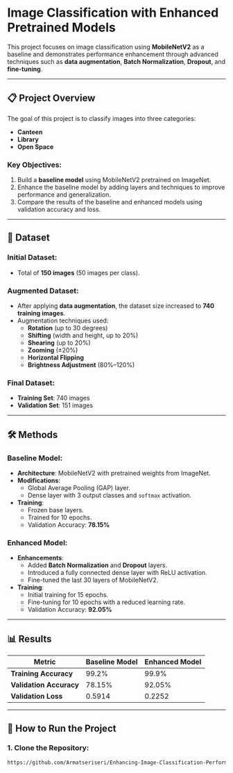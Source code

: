 # Image Classification with Enhanced Pretrained Models

This project focuses on image classification using **MobileNetV2** as a baseline and demonstrates performance enhancement through advanced techniques such as **data augmentation**, **Batch Normalization**, **Dropout**, and **fine-tuning**.

---

## 📋 Project Overview

The goal of this project is to classify images into three categories:
- **Canteen**
- **Library**
- **Open Space**

### Key Objectives:
1. Build a **baseline model** using MobileNetV2 pretrained on ImageNet.
2. Enhance the baseline model by adding layers and techniques to improve performance and generalization.
3. Compare the results of the baseline and enhanced models using validation accuracy and loss.

---

## 📂 Dataset

### Initial Dataset:
- Total of **150 images** (50 images per class).

### Augmented Dataset:
- After applying **data augmentation**, the dataset size increased to **740 training images**.
- Augmentation techniques used:
  - **Rotation** (up to 30 degrees)
  - **Shifting** (width and height, up to 20%)
  - **Shearing** (up to 20%)
  - **Zooming** (±20%)
  - **Horizontal Flipping**
  - **Brightness Adjustment** (80%–120%)

### Final Dataset:
- **Training Set**: 740 images
- **Validation Set**: 151 images

---

## 🛠️ Methods

### Baseline Model:
- **Architecture**: MobileNetV2 with pretrained weights from ImageNet.
- **Modifications**:
  - Global Average Pooling (GAP) layer.
  - Dense layer with 3 output classes and `softmax` activation.
- **Training**:
  - Frozen base layers.
  - Trained for 10 epochs.
  - Validation Accuracy: **78.15%**

### Enhanced Model:
- **Enhancements**:
  - Added **Batch Normalization** and **Dropout** layers.
  - Introduced a fully connected dense layer with ReLU activation.
  - Fine-tuned the last 30 layers of MobileNetV2.
- **Training**:
  - Initial training for 15 epochs.
  - Fine-tuning for 10 epochs with a reduced learning rate.
  - Validation Accuracy: **92.05%**

---

## 📊 Results

| **Metric**             | **Baseline Model** | **Enhanced Model** |
|-------------------------|--------------------|--------------------|
| **Training Accuracy**   | 99.2%             | 99.9%             |
| **Validation Accuracy** | 78.15%            | 92.05%            |
| **Validation Loss**     | 0.5914            | 0.2252            |

---

## 🚀 How to Run the Project

### 1. Clone the Repository:
```bash
https://github.com/Armatseriseri/Enhancing-Image-Classification-Performance-Using-Pretrained-Models.git

